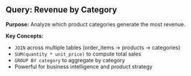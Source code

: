 ## Query: Revenue by Category

**Purpose:** Analyze which product categories generate the most revenue.

**Key Concepts:**
- `JOIN` across multiple tables (order_items → products → categories)
- `SUM(quantity * unit_price)` to compute total sales
- `GROUP BY category` to aggregate by category
- Powerful for business intelligence and product strategy
